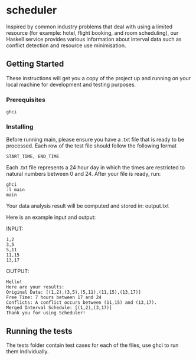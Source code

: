 

# scheduler

Inspired by common industry problems that deal with using a limited resource (for example: hotel, flight booking, and room scheduling), our Haskell service provides various information about interval data such as conflict detection and resource use minimisation.

## Getting Started

These instructions will get you a copy of the project up and running on your local machine for development and testing purposes.

### Prerequisites

```
ghci
```

### Installing

Before running main, please ensure you have a .txt file that is ready to be processed. Each row of the test file should follow the following format
```
START_TIME, END_TIME
```
Each .txt file represents a 24 hour day in which the times are restricted to natural numbers between 0 and 24. 
After your file is ready, run: 
```
ghci
:l main
main
```
Your data analysis result will be computed and stored in: output.txt

Here is an example input and output:

INPUT:
```
1,2
3,5
5,11
11,15
13,17
```

OUTPUT:
```
Hello! 
Here are your results: 
Original Data: [(1,2),(3,5),(5,11),(11,15),(13,17)]
Free Time: 7 hours between 17 and 24
Conflicts: A conflict occurs between (11,15) and (13,17).
Merged Interval Schedule: [(1,2),(3,17)]
Thank you for using Scheduler! 
```

## Running the tests

The tests folder contain test cases for each of the files, use ghci to run them individually.
